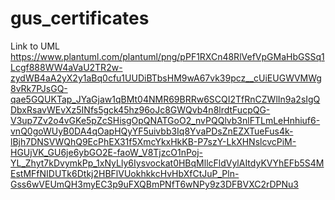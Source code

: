 # gus_certificates

Link to UML
https://www.plantuml.com/plantuml/png/pPF1RXCn48RlVefVpGMaHbGSSq1Lcgf888WW4aVaU2TR2w-zydWB4aA2yX2y1aBq0cfu1UUDiBTbsHM9wA67vk39pcz__cUiEUGWVMWg8vRk7PJsGQ-qae5GQUKTap_JYaGjaw1qBMt04NMR69BRRw6SCQI2TfRnCZWlIn9a2sIgQDbxRsavWEvXz5INfs5gck45hz96oJc8GWQvb4n8lrdtFucpQG-V3up7Zv2o4vGKe5pZcSHisgOpQNATGoO2_nvPQQlvb3nlFTLmLeHnhiuf6-vnQ0goWUyB0DA4qOapHQyYF5uivbb3Iq8YvaPDsZnEZXTueFus4k-lBjh7DNSVWQhQ9EcPhEX31f5XmcYkxHkKB-P7szY-LkXHNslcvcPiM-HGUjVK_GU6je6ybGO2E-faoW_V8TjzcO1nPoj-YL_Zhyt7kDvymkPp_1xNyLly6Iysvockat0HBqMllcFldVylAItdyKVYhEFb5S4MEstMFfNIDUTk6Dtkj2HBFlVUokhkkcHvHbXfCtJuP_Pln-Gss6wVEUmQH3myEC3p9uFXQBmPNfT6wNPy9z3DFBVXC2rDPNu3